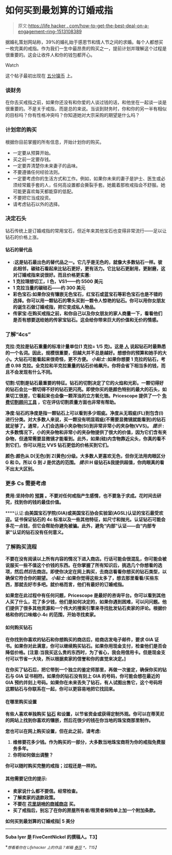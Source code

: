 # 如何买到最划算的订婚戒指

> 原文:[https://life hacker . com/how-to-get-the-best-deal-on-a-engagement-ring-1513108389](https://lifehacker.com/how-to-get-the-best-deal-on-an-engagement-ring-1513108389)

据婚礼策划网站称，39%的婚礼始于感恩节和情人节之间的求婚。每个人都想买一枚完美的戒指。作为我们一生中最昂贵的购买之一，提前计划并理解这个过程是很重要的。这会让收件人和你的钱包都开心。

Watch

这个帖子最初出现在 [五分镍币](http://www.fivecentnickel.com/2014/01/13/how-to-get-the-best-deal-on-an-engagement-ring/?WT.qs_osrc=HAC) 上。

### **谈财务**

在你去买戒指之前，如果你还没有和你爱的人谈过钱的话，和他坐在一起谈一谈是很重要的。不是关于戒指，而是总的来说。当谈到财务时，你和你的另一半有相似的目标吗？你有性格冲突吗？你知道她对大宗采购的期望是什么吗？

### **计划您的购买**

根据你目前掌握的所有信息，开始计划你的购买。

*   一定要从预算开始。
*   买之前一定要存钱。
*   一定要弄清楚你未来妻子的品味。
*   不要遵循任何经验法则。
*   一定要考虑你的生活方式和工作。例如，如果你未来的妻子是护士、医生或必须经常戴手套的人，任何高设置都会撕裂手套。她戴着那枚戒指会不舒服。她可能更喜欢每天都能穿的低配。
*   不要把它当成投资。
*   请考虑钻石以外的选择。

### **决定石头**

钻石传统上是订婚戒指的常用宝石，但近年来其他宝石也变得非常流行——足以让钻石的价格上涨。

#### **钻石的替代品**

*   [](http://www.fivecentnickel.com/2006/02/13/moissanite-instead-of-diamonds/)**:这是钻石最出色的替代品之一。它几乎是无色的，就像大多数钻石一样。彼此相邻，碳硅石看起来比钻石更好，更有活力。它比钻石更耐用，更耐磨，这对订婚戒指来说很好。而且价格更实惠:**
*   **1 克拉理想切工，I 色，VS1——约 5500 美元**
*   **1 克拉当量的碳硅石——约 300 美元**
*   **彩色宝石:如果你没有镶嵌无色宝石，红宝石或蓝宝石等彩色宝石也是不错的选择。你可以用一颗钻石的零头买到一颗令人惊艳的钻石。你可以用你女朋友的诞生石做订婚戒指，把它变成私人物品。**
*   ****传家宝**:在购买戒指之前，和你自己以及你女朋友的家人商量一下，看看他们是否有想要送给她的传家宝钻石。这会给你带来巨大的价值和无价的情感。**

### ****了解“4cs”****

****克拉**:克拉是钻石重量的标准计量单位(1 克拉= 1/5 克)。这是 [人](https://lifehacker.com/questions-couples-wish-theyd-asked-before-saying-i-do-235624) 说起钻石时最熟悉的一个名词。因此，规模很重要，但越大并不总是越好。想想你的预算和她手的大小。大钻石可能看起来很奇怪，更不方便。 ***小贴士*** :如果你想要 1 克拉的钻石，考虑 0.98 克拉。全克拉和半克拉重量的钻石价格飙升。你将会省下相当多的钱，而且不会发现有什么不同。**

**切割:切割是钻石最重要的特征。钻石的切割决定了它的火焰和光彩。一颗切得好的钻石会比一颗切得不好的钻石更闪亮。即使你买的是颜色特别的最大的石头，如果切工很差，它看起来也会像一颗浑浊的立方氧化锆。Pricescope 提供了一个 [免费切割顾问工具](http://www.pricescope.com/cutadviser.asp) ，它在评估切割质量方面也非常有帮助。**

****净度**:钻石的净度是指一颗钻石上可以看到多少瑕疵。净度从无瑕疵(FL)到包含(I)进行分类。对大多数人来说，买一颗没有明显瑕疵(不需要显微镜就能看到)的钻石就足够了。通常，人们会选择小夹杂物(SI)到非常非常小的夹杂物(VVS)。 ***提示*** :大多数情况下，小的夹杂物和非常小的夹杂物提供了很大的价值，因为它们含有夹杂物，但通常需要显微镜才能看到。此外，如果(硅)内含物靠近尖头，你真的看不到它们，你可以用比 VVS 钻石更低的价格买到它们。**

****颜色**:颜色从 D(无色)到 Z(黄色)分级。大多数人更喜欢无色，但你无法用肉眼区分 G 和 D。所以 G 到 J 是优选的范围。 ***提示***:H 级钻石&我提供超值，你肉眼真的看不出太大区别。**

### ****更多 Cs 需要考虑****

****费用**:坚持你的 [预算](https://hackerspace.kinja.com/how-to-host-an-awesome-wedding-471429460) 。不要对任何戒指产生感情，也不要急于求成。花时间去研究，找到你的钱的最佳价值。**

****认证:**由美国宝石学院(GIA)或美国宝石协会实验室(AGSL)认证的宝石最受欢迎。证书保证钻石的 4c 标准以及一些其他特征，如尺寸和抛光。认证钻石可能会多花一点钱，但它会帮助你避免被骗。此外，避免“内部”认证——由“内部专家”认证的钻石没有任何意义。**

### ****了解购买流程****

**不要在没有阅读以上所有内容的情况下进入商店。行话可能会很混乱，你可能会被说服买一些不值这个价钱的东西。在你掌握了所有知识后，挑选几个你想看的选项，然后*然后*去商店。即使你决定在网上购买，去商店看看你想买的钻石类型，以确保它符合你的期望。 ***小贴士*** :如果你觉得这些太多了，想去那里看看/买些东西，那就去好市多吧。就价格而言，他们有最好的订婚戒指。**

**如果您在此过程中有任何问题，Pricescope 是最好的咨询平台。你可以看到其他人买了什么，花了多少钱，他们是如何决定的，如果你遇到困难，可以问问题。他们提供了很多其他资源和一个伟大的搜索引擎来寻找批发钻石卖家的评论。根据价格和你的口味缩小 4c 的范围，开始寻找卖家。**

#### ****如何购买钻石****

**在你找到你喜欢的钻石和你想购买的商店后，给商店发电子邮件，要求 GIA 证书。如果你对此满意，你可以继续购买钻石。如果你用现金支付，检查他们是否会降低价格。[注意:当我买这么贵的东西时，为了省心，我会用信用卡。但是现金支付可以节省一大块，所以根据卖家的信誉和你的直觉来决定。]**

**在你买了钻石后，把它带到一个独立的鉴定师那里，再做一次鉴定，确保你买的钻石与 GIA 证书相符。如果你的钻石没有刻上 GIA 的号码，你可能会想在最近的 GIA 预约并刻上号码。如果你在未来丢失了钻石，有人试图出售它，这个号码将这颗钻石与你联系在一起，你可以更容易地把它找回来。**

#### ****在哪里购买设置****

**有些人喜欢单独购买 [钻石](https://lifehacker.com/7-things-i-wish-i-had-known-before-getting-married-1452066572) 和设置，以节省资金或获得定制外观。你可以在蒂芙尼的网站上找到你喜欢的镶嵌，然后花很少的钱在你当地的珠宝商那里制作。**

**您也可以在网上购买设置，但在此之前，请考虑:**

1.  **维修要花多少钱。作为购买的一部分，大多数当地珠宝商将为你的戒指免费服务多年。**
2.  **你将如何做出调整？**

**你可以随时购买完整的戒指；过程还是一样的。**

#### ****其他需要记住的提示:****

*   **卖家说什么都不要信。经常检查。**
*   **了解卖家的退款政策。**
*   **不要在 [花里胡哨的商城商店](http://www.fivecentnickel.com/2005/12/20/mall-jewelry-store-sales/) 买。**
*   **买了戒指后，别忘了在你的房屋所有者/租赁者保险单上加一个附加条款。**

**如何买到最划算的订婚戒指| 5 美分**

* * *

**Suba Iyer 是 FiveCentNickel 的撰稿人。T3】**

**<small>*想看看你在 Lifehacker 上的作品？邮箱*</small> [<small>*泰莎*</small>](https://mail.google.com/mail/?view=cm&fs=1&tf=1&to=tessa@lifehacker.com) <small>*。*T15】</small>**